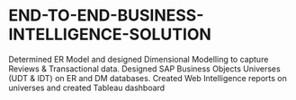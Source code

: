 # END-TO-END-BUSINESS-INTELLIGENCE-SOLUTION
Determined ER Model and designed Dimensional Modelling to capture Reviews &amp; Transactional data. Designed SAP Business Objects Universes (UDT &amp; IDT) on ER and DM databases. Created Web Intelligence reports on universes and created Tableau dashboard
